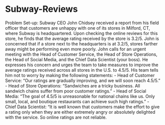 # Subway-Reviews
Problem Set-up: Subway CEO John Chidsey received a report from his field officer that customers are unhappy with one of its stores in Milford, CT, where Subway is headquartered. Upon checking the online reviews for this store, he finds that the average rating received by the store is 3.2/5. John is concerned that if a store next to the headquarters is at 3.2/5, stores farther away might be performing even more poorly. John calls for an urgent meeting with the Head of Customer Service, the Head of Store Operations, the Head of Social Media, and the Chief Data Scientist (your boss). He
expresses his concern and urges the team to take measures to improve the average
ratings received across all stores in the U.S. to 4.5/5. His team tells him not to worry by making the following statements:
     - Head of Customer Service: “Our ratings are gradually improving, and we will soon reach 
       4.5/5.”
     - Head of Store Operations: “Sandwiches are a tricky business. All sandwich chains suffer from 
       poor customer ratings.”
     - Head of Social Media: “The goal of 4.5/5 is unreasonable for national chains like us. Only 
       small, local, and boutique restaurants can achieve such high ratings.”
     - Chief Data Scientist: “It is well known that customers make the effort to give a rating only 
       when they are either extremely angry or absolutely delighted with the service. So online 
       ratings are not reliable.
